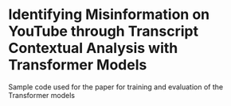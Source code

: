 # Identifying Misinformation on YouTube through Transcript Contextual Analysis with Transformer Models

Sample code used for the paper for training and evaluation of the Transformer models

